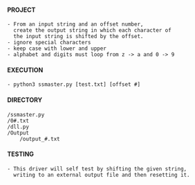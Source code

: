 #### PROJECT
    - From an input string and an offset number,
      create the output string in which each character of
      the input string is shifted by the offset.
    - ignore special characters
    - keep case with lower and upper
    - alphabet and digits must loop from z -> a and 0 -> 9
    
#### EXECUTION
    - python3 ssmaster.py [test.txt] [offset #]
    
#### DIRECTORY
    /ssmaster.py
    /0#.txt
    /dll.py
    /Output
        /output_#.txt
 
#### TESTING
    - This driver will self test by shifting the given string,
      writing to an external output file and then resetting it.
